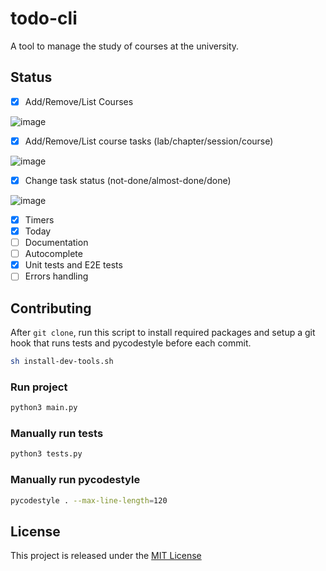 # todo-cli

A tool to manage the study of courses at the university.

## Status

- [x] Add/Remove/List Courses

![image](https://user-images.githubusercontent.com/12123721/121871890-ede98700-cd04-11eb-905e-0c0400facfb2.png)

- [x] Add/Remove/List course tasks (lab/chapter/session/course)

![image](https://user-images.githubusercontent.com/12123721/121872005-12456380-cd05-11eb-9429-6d5a53d0a523.png)

- [x] Change task status (not-done/almost-done/done)

![image](https://user-images.githubusercontent.com/12123721/121872097-2b4e1480-cd05-11eb-87e8-a8fabb23995b.png)

- [x] Timers
- [x] Today
- [ ] Documentation
- [ ] Autocomplete
- [x] Unit tests and E2E tests
- [ ] Errors handling

## Contributing

After `git clone`, run this script to install required packages and setup a git hook that runs tests and pycodestyle before each commit.

```bash
sh install-dev-tools.sh
```

### Run project

```bash
python3 main.py
```

### Manually run tests

```bash
python3 tests.py
```

### Manually run pycodestyle

```bash
pycodestyle . --max-line-length=120
```

## License

This project is released under the [MIT License](./LICENSE.md)
